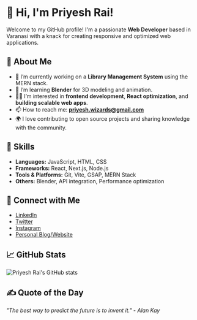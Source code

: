 # 👋 Hi, I'm Priyesh Rai!

Welcome to my GitHub profile! I'm a passionate **Web Developer** based in Varanasi with a knack for creating responsive and optimized web applications.

## 🚀 About Me

- 🔭 I’m currently working on a **Library Management System** using the MERN stack.
- 🌱 I’m learning **Blender** for 3D modeling and animation.
- 👨‍💻 I’m interested in **frontend development**, **React optimization**, and **building scalable web apps**.
- 📫 How to reach me: **[priyesh.wizards@gmail.com](mailto:priyesh.wizards@gmail.com)**
- 🌍 I love contributing to open source projects and sharing knowledge with the community.

## 💼 Skills

- **Languages:** JavaScript, HTML, CSS
- **Frameworks:** React, Next.js, Node.js
- **Tools & Platforms:** Git, Vite, GSAP, MERN Stack
- **Others:** Blender, API integration, Performance optimization

## 🔗 Connect with Me

- [LinkedIn](https://www.linkedin.com/in/your-profile)
- [Twitter](https://twitter.com/your-profile)
- [Instagram](https://www.instagram.com/your-profile)
- [Personal Blog/Website](https://your-website.com)

## 📈 GitHub Stats

![Priyesh Rai's GitHub stats](https://github-readme-stats.vercel.app/api?username=PriyeshRai369&show_icons=true&theme=radical)

## ✍️ Quote of the Day

_"The best way to predict the future is to invent it." - Alan Kay_
